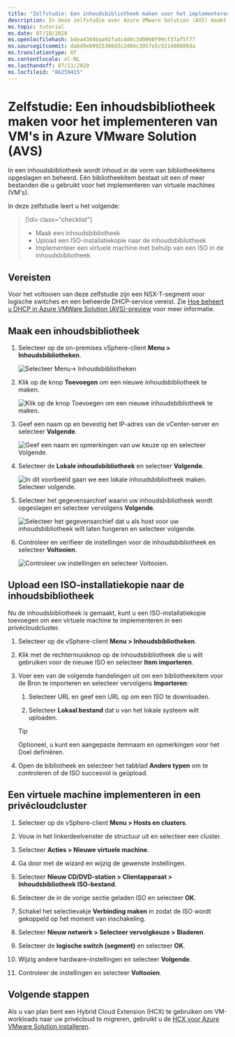 ```yaml
---
title: "Zelfstudie: Een inhoudsbibliotheek maken voor het implementeren van VM's in Azure VMware Solution (AVS)"
description: In deze zelfstudie over Azure VMware Solution (AVS) maakt u een inhoudsbibliotheek voor het implementeren van een virtuele machine in een AVS-privécloud.
ms.topic: tutorial
ms.date: 07/10/2020
ms.openlocfilehash: bdea4304baa92fadc4d6c3d0060f99cf37af5f77
ms.sourcegitcommit: dabd9eb9925308d3c2404c3957e5c921408089da
ms.translationtype: HT
ms.contentlocale: nl-NL
ms.lasthandoff: 07/11/2020
ms.locfileid: "86259415"
---
```

# <a name="tutorial-create-a-content-library-to-deploy-vms-in-azure-vmware-solution-avs"></a>Zelfstudie: Een inhoudsbibliotheek maken voor het implementeren van VM's in Azure VMware Solution (AVS)

In een inhoudsbibliotheek wordt inhoud in de vorm van bibliotheekitems opgeslagen en beheerd. Eén bibliotheekitem bestaat uit een of meer bestanden die u gebruikt voor het implementeren van virtuele machines (VM's). 
 
In deze zelfstudie leert u het volgende:
> [!div class="checklist"]
> * Maak een inhoudsbibliotheek
> * Upload een ISO-installatiekopie naar de inhoudsbibliotheek
> * Implementeer een virtuele machine met behulp van een ISO in de inhoudsbibliotheek

## <a name="prerequisites"></a>Vereisten

Voor het voltooien van deze zelfstudie zijn een NSX-T-segment voor logische switches en een beheerde DHCP-service vereist.  Zie [Hoe beheert u DHCP in Azure VMWare Solution (AVS)-preview](manage-dhcp.md) voor meer informatie.

## <a name="create-a-content-library"></a>Maak een inhoudsbibliotheek

1. Selecteer op de on-premises vSphere-client **Menu > Inhoudsbibliotheken**.

   ![Selecteer Menu-> Inhoudsbibliotheken](./media/content-library/vsphere-menu-content-libraries.png)

1. Klik op de knop **Toevoegen** om een nieuwe inhoudsbibliotheek te maken.

   ![Klik op de knop Toevoegen om een nieuwe inhoudsbibliotheek te maken.](./media/content-library/create-new-content-library.png)

1. Geef een naam op en bevestig het IP-adres van de vCenter-server en selecteer **Volgende**.

   ![Geef een naam en opmerkingen van uw keuze op en selecteer Volgende.](./media/content-library/new-content-library-step1.png)

1. Selecteer de **Lokale inhoudsbibliotheek** en selecteer **Volgende**.

   ![In dit voorbeeld gaan we een lokale inhoudsbibliotheek maken. Selecteer volgende.](./media/content-library/new-content-library-step2.png)

1. Selecteer het gegevensarchief waarin uw inhoudsbibliotheek wordt opgeslagen en selecteer vervolgens **Volgende**.

   ![Selecteer het gegevensarchief dat u als host voor uw inhoudsbibliotheek wilt laten fungeren en selecteer volgende.](./media/content-library/new-content-library-step3.png)

1. Controleer en verifieer de instellingen voor de inhoudsbibliotheek en selecteer **Voltooien**.

   ![Controleer uw instellingen en selecteer Voltooien.](./media/content-library/new-content-library-step4.png)

## <a name="upload-an-iso-image-to-the-content-library"></a>Upload een ISO-installatiekopie naar de inhoudsbibliotheek

Nu de inhoudsbibliotheek is gemaakt, kunt u een ISO-installatiekopie toevoegen om een virtuele machine te implementeren in een privécloudcluster. 

1. Selecteer op de vSphere-client **Menu > Inhoudsbibliotheken**.

1. Klik met de rechtermuisknop op de inhoudsbibliotheek die u wilt gebruiken voor de nieuwe ISO en selecteer **Item importeren**.

1. Voer een van de volgende handelingen uit om een bibliotheekitem voor de Bron te importeren en selecteer vervolgens **Importeren**:
   1. Selecteer URL en geef een URL op om een ISO te downloaden.

   1. Selecteer **Lokaal bestand** dat u van het lokale systeem wilt uploaden.

   > [!TIP]
   > Optioneel, u kunt een aangepaste itemnaam en opmerkingen voor het Doel definiëren.

1. Open de bibliotheek en selecteer het tabblad **Andere typen** om te controleren of de ISO succesvol is geüpload.


## <a name="deploy-a-vm-to-a-private-cloud-cluster"></a>Een virtuele machine implementeren in een privécloudcluster

1. Selecteer op de vSphere-client **Menu > Hosts en clusters**.

1. Vouw in het linkerdeelvenster de structuur uit en selecteer een cluster.

1. Selecteer **Acties > Nieuwe virtuele machine**.

1. Ga door met de wizard en wijzig de gewenste instellingen.

1. Selecteer **Nieuw CD/DVD-station > Clientapparaat > Inhoudsbibliotheek ISO-bestand**.

1. Selecteer de in de vorige sectie geladen ISO en selecteer **OK**.

1. Schakel het selectievakje **Verbinding maken** in zodat de ISO wordt gekoppeld op het moment van inschakeling.

1. Selecteer **Nieuw netwerk > Selecteer vervolgkeuze > Bladeren**.

1. Selecteer de **logische switch (segment)** en selecteer **OK**.

1. Wijzig andere hardware-instellingen en selecteer **Volgende**.

1. Controleer de instellingen en selecteer **Voltooien**.


## <a name="next-steps"></a>Volgende stappen

Als u van plan bent een Hybrid Cloud Extension (HCX) te gebruiken om VM-workloads naar uw privécloud te migreren, gebruikt u de [HCX voor Azure VMware Solution installeren](hybrid-cloud-extension-installation.md).

<!-- LINKS - external-->

<!-- LINKS - internal -->
